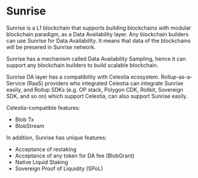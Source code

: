 # Sunrise

Sunrise is a L1 blockchain that supports building blockchains with modular blockchain paradigm, as a Data Availability layer.
Any blockchain builders can use Sunrise for Data Availability. It means that data of the blockchains will be presered in Sunrise network.

Sunrise has a mechanism called Data Availability Sampling, hence it can support any blockchain builders to build scalable blockchain.

Sunrise DA layer has a compatibility with Celestia ecosystem.
Rollup-as-a-Service (RaaS) providers who integrated Celestia can integrate Sunrise easily, and Rollup SDKs (e.g. OP stack, Polygon CDK, Rollkit, Sovereign SDK, and so on) which support Celestia, can also support Sunrise easily.

Celestia-compatible features:

- Blob Tx
- BlobStream

In addition, Sunrise has unique features:

- Acceptance of restaking
- Acceptance of any token for DA fee (BlobGrant)
- Native Liquid Staking
- Sovereign Proof of Liquidity (SPoL)
